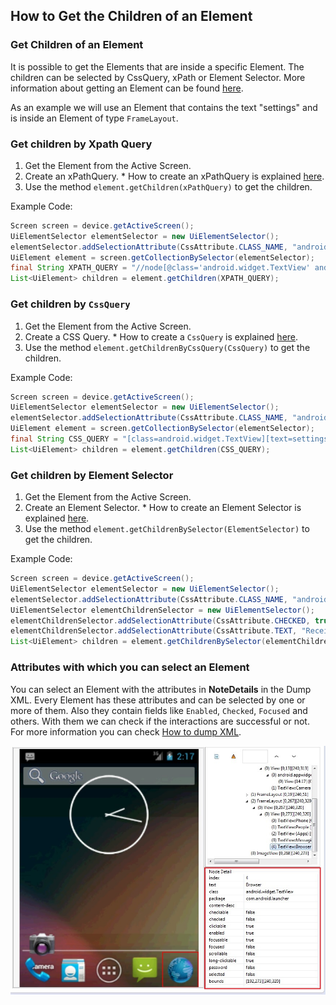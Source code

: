 ## How to Get the Children of an Element

### Get Children of an Element

It is possible to get the Elements that are inside a specific Element. The children can be selected by CssQuery, xPath or Element Selector. More information about getting an Element can be found [here](get-element.md).

As an example we will use an Element that contains the text "settings" and is inside an Element of type `FrameLayout`.

### Get children by Xpath Query

   1. Get the Element from the Active Screen.
   2. Create an xPathQuery.
     * How to create an xPathQuery is explained [here](create-xpath-and-cssquery.md).
   3. Use the method `element.getChildren(xPathQuery)` to get the children.

Example Code:

```java
Screen screen = device.getActiveScreen();
UiElementSelector elementSelector = new UiElementSelector();
elementSelector.addSelectionAttribute(CssAttribute.CLASS_NAME, "android.widget.FrameLayout");
UiElement element = screen.getCollectionBySelector(elementSelector);
final String XPATH_QUERY = "//node[@class='android.widget.TextView' and @text='settings']";
List<UiElement> children = element.getChildren(XPATH_QUERY);
```

### Get children by `CssQuery` ###

   1. Get the Element from the Active Screen.
   2. Create a CSS Query.
     * How to create a `CssQuery` is explained [here](create-xpath-and-cssquery.md).
   3. Use the method `element.getChildrenByCssQuery(CssQuery)` to get the children.

Example Code:

```java
Screen screen = device.getActiveScreen();
UiElementSelector elementSelector = new UiElementSelector();
elementSelector.addSelectionAttribute(CssAttribute.CLASS_NAME, "android.widget.FrameLayout");
UiElement element = screen.getCollectionBySelector(elementSelector);
final String CSS_QUERY = "[class=android.widget.TextView][text=settings]";
List<UiElement> children = element.getChildren(CSS_QUERY);
```

### Get children by Element Selector

   1. Get the Element from the Active Screen.
   2. Create an Element Selector.
     * How to create an Element Selector is explained [here](create-element-selector.md).
   3. Use the method `element.getChildrenBySelector(ElementSelector)` to get the children.

Example Code:

```java
Screen screen = device.getActiveScreen();
UiElementSelector elementSelector = new UiElementSelector();
elementSelector.addSelectionAttribute(CssAttribute.CLASS_NAME, "android.widget.FrameLayout");
UiElementSelector elementChildrenSelector = new UiElementSelector();
elementChildrenSelector.addSelectionAttribute(CssAttribute.CHECKED, true);
elementChildrenSelector.addSelectionAttribute(CssAttribute.TEXT, "Receive notification");
List<UiElement> children = element.getChildrenBySelector(elementChildrenSelector);
```

### Attributes with which you can select an Element

You can select an Element with the attributes in **NoteDetails** in the Dump XML. Every Element has these attributes and can be selected by one or more of them. Also they contain fields like `Enabled`, `Checked`, `Focused` and others. With them we can check if the interactions are successful or not. For more information you can check [How to dump XML](xml-dump.md).

![XML Dump](images/DumpXmlAttributes.jpg)
